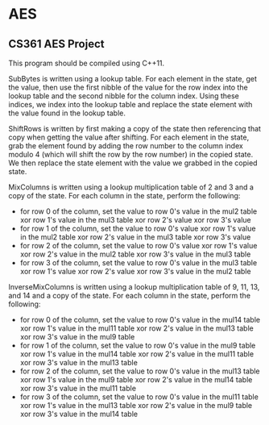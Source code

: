 # AES
## CS361 AES Project

This program should be compiled using C++11.

SubBytes is written using a lookup table. For each element in the state,
get the value, then use the first nibble of the value for the row index into
the lookup table and the second nibble for the column index. Using these
indices, we index into the lookup table and replace the state element with the
value found in the lookup table.

ShiftRows is written by first making a copy of the state then referencing that
copy when getting the value after shifting. For each element in the state, grab
the element found by adding the row number to the column index modulo 4 (which
will shift the row by the row number) in the copied state. We then replace the
state element with the value we grabbed in the copied state.

MixColumns is written using a lookup multiplication table of 2 and 3 and a copy
of the state. For each column in the state, perform the following:
- for row 0 of the column, set the value to row 0's value in the mul2 table xor
row 1's value in the mul3 table xor row 2's value xor row 3's value
- for row 1 of the column, set the value to row 0's value xor row 1's value in
the mul2 table xor row 2's value in the mul3 table xor row 3's value
- for row 2 of the column, set the value to row 0's value xor row 1's value xor
row 2's value in the mul2 table xor row 3's value in the mul3 table
- for row 3 of the column, set the value to row 0's value in the mul3 table xor
row 1's value xor row 2's value xor row 3's value in the mul2 table

InverseMixColumns is written using a lookup multiplication table of 9, 11, 13,
and 14 and a copy of the state. For each column in the state, perform the
following:
- for row 0 of the column, set the value to row 0's value in the mul14 table xor
row 1's value in the mul11 table xor row 2's value in the mul13 table xor row
3's value in the mul9 table
- for row 1 of the column, set the value to row 0's value in the mul9 table xor
row 1's value in the mul14 table xor row 2's value in the mul11 table xor row
3's value in the mul13 table
- for row 2 of the column, set the value to row 0's value in the mul13 table xor
row 1's value in the mul9 table xor row 2's value in the mul14 table xor row 3's
value in the mul11 table
- for row 3 of the column, set the value to row 0's value in the mul11 table xor
row 1's value in the mul13 table xor row 2's value in the mul9 table xor row 3's
value in the mul14 table